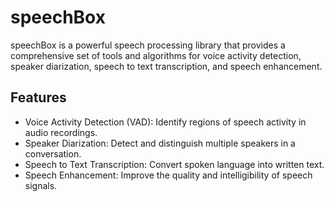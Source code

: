 # speechBox

speechBox is a powerful speech processing library that provides a comprehensive set of tools and algorithms for voice activity detection, speaker diarization, speech to text transcription, and speech enhancement.

## Features

- Voice Activity Detection (VAD): Identify regions of speech activity in audio recordings.
- Speaker Diarization: Detect and distinguish multiple speakers in a conversation.
- Speech to Text Transcription: Convert spoken language into written text.
- Speech Enhancement: Improve the quality and intelligibility of speech signals.

